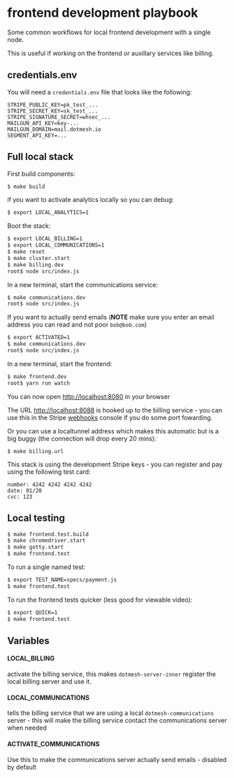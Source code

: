# frontend development playbook

Some common workflows for local frontend development with a single node.

This is useful if working on the frontend or auxillary services like billing.

## credentials.env

You will need a `credentials.env` file that looks like the following:

```
STRIPE_PUBLIC_KEY=pk_test_...
STRIPE_SECRET_KEY=sk_test_...
STRIPE_SIGNATURE_SECRET=whsec_...
MAILGUN_API_KEY=key-...
MAILGUN_DOMAIN=mail.dotmesh.io
SEGMENT_API_KEY=...
```

## Full local stack

First build components:

```bash
$ make build
```

if you want to activate analytics locally so you can debug:

```bash
$ export LOCAL_ANALYTICS=1
```

Boot the stack:

```bash
$ export LOCAL_BILLING=1
$ export LOCAL_COMMUNICATIONS=1
$ make reset
$ make cluster.start
$ make billing.dev
root$ node src/index.js
```

In a new terminal, start the communications service:

```bash
$ make communications.dev
root$ node src/index.js
```

If you want to actually send emails (**NOTE** make sure you enter an email address you can read and not poor `bob@bob.com`)

```bash
$ export ACTIVATED=1
$ make communications.dev
root$ node src/index.js
```


In a new terminal, start the frontend:

```bash
$ make frontend.dev
root$ yarn run watch
```

You can now open [http://localhost:8080](http://localhost:8080) in your browser

The URL [http://localhost:8088](http://localhost:8088/webhook) is hooked up to the billing service - you can use this in the Stripe [webhooks](https://dashboard.stripe.com/account/webhooks) console if you do some port fowarding.

Or you can use a localtunnel address which makes this automatic but is a big buggy (the connection will drop every 20 mins):

```
$ make billing.url
```

This stack is using the development Stripe keys - you can register and pay using the following test card:

```
number: 4242 4242 4242 4242
date: 01/20
cvc: 123
```

## Local testing

```bash
$ make frontend.test.build
$ make chromedriver.start
$ make gotty.start
$ make frontend.test
```

To run a single named test:

```bash
$ export TEST_NAME=specs/payment.js
$ make frontend.test
```

To run the frontend tests quicker (less good for viewable video):

```bash
$ export QUICK=1
$ make frontend.test
```

## Variables

#### LOCAL_BILLING

activate the billing service, this makes `dotmesh-server-inner` register the local billing server and use it.

#### LOCAL_COMMUNICATIONS

tells the billing service that we are using a local `dotmesh-communications` server - this will make the billing service contact the communications server when needed

#### ACTIVATE_COMMUNICATIONS

Use this to make the communications server actually send emails - disabled by default


